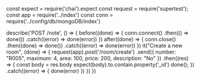 const expect = require('chai').expect
const request = require('supertest');
const app = require('../index')
const conn = require('../config/db/mongoDB/index')

describe('POST /note', () => {
before((done) => {
conn.connect()
.then(() => done())
.catch((error) => done(error))
})
after((done) => {
conn.close()
.then((done) => done())
.catch((error) => done(error))
})
it("Create a new room", (done) => {
request(app).post('/room/create')
.send({
number: "R005",
maximum: 4,
area: 100,
price: 200,
description: "No"
})
.then((res) => {
const body = res.body
expect(body).to.contain.property('\_id')
done();
})
.catch((error) => {
done(error)
})
})
})

